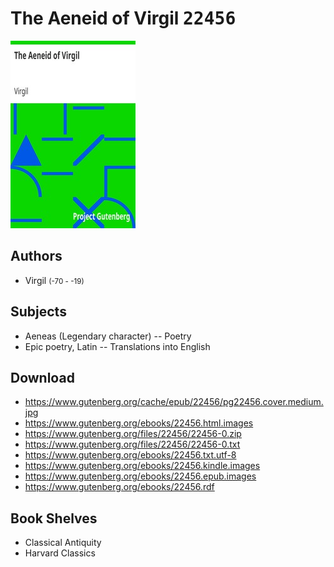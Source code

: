 # The Aeneid of Virgil <kbd>22456</kbd>

![](./cover.medium.jpg "")

## Authors


 - Virgil <small>(-70 - -19)</small>

## Subjects


 - Aeneas (Legendary character) -- Poetry
 - Epic poetry, Latin -- Translations into English

## Download


 - https://www.gutenberg.org/cache/epub/22456/pg22456.cover.medium.jpg
 - https://www.gutenberg.org/ebooks/22456.html.images
 - https://www.gutenberg.org/files/22456/22456-0.zip
 - https://www.gutenberg.org/files/22456/22456-0.txt
 - https://www.gutenberg.org/ebooks/22456.txt.utf-8
 - https://www.gutenberg.org/ebooks/22456.kindle.images
 - https://www.gutenberg.org/ebooks/22456.epub.images
 - https://www.gutenberg.org/ebooks/22456.rdf

## Book Shelves


 - Classical Antiquity
 - Harvard Classics
